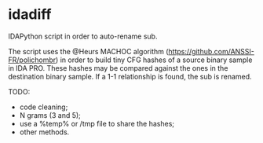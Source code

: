 # idadiff
IDAPython script in order to auto-rename sub.

The script uses the @Heurs MACHOC algorithm (https://github.com/ANSSI-FR/polichombr) in order to build tiny CFG hashes of a source binary sample in IDA PRO. These hashes may be compared against the ones in the destination binary sample. If a 1-1 relationship is found, the  sub is renamed.

TODO:
- code cleaning;
- N grams (3 and 5);
- use a %temp% or /tmp file to share the hashes;
- other methods.
